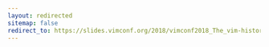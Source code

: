 ```yaml
---
layout: redirected
sitemap: false
redirect_to: https://slides.vimconf.org/2018/vimconf2018_The_vim-history_repository.pdf
---
```

